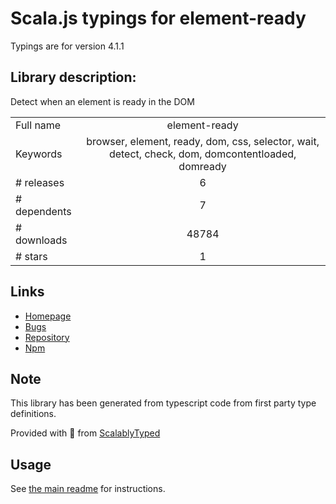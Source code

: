 
# Scala.js typings for element-ready

Typings are for version 4.1.1

## Library description:
Detect when an element is ready in the DOM

|                    |                 |
| ------------------ | :-------------: |
| Full name          | element-ready |
| Keywords           | browser, element, ready, dom, css, selector, wait, detect, check, dom, domcontentloaded, domready |
| # releases         | 6 |
| # dependents       | 7 |
| # downloads        | 48784 |
| # stars            | 1 |

## Links
- [Homepage](https://github.com/sindresorhus/element-ready#readme)
- [Bugs](https://github.com/sindresorhus/element-ready/issues)
- [Repository](https://github.com/sindresorhus/element-ready)
- [Npm](https://www.npmjs.com/package/element-ready)
    


## Note
This library has been generated from typescript code from first party type definitions.

Provided with :purple_heart: from [ScalablyTyped](https://github.com/oyvindberg/ScalablyTyped)

## Usage
See [the main readme](../../readme.md) for instructions.


